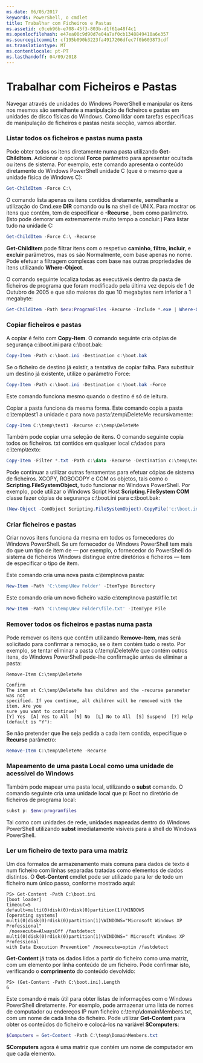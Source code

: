 ```yaml
---
ms.date: 06/05/2017
keywords: PowerShell, o cmdlet
title: Trabalhar com Ficheiros e Pastas
ms.assetid: c0ceb96b-e708-45f3-803b-d1f61a48f4c1
ms.openlocfilehash: e47ea00c9d90d7e04a7af0cb1348849410a6e357
ms.sourcegitcommit: cf195b090b3223fa4917206dfec7f0b603873cdf
ms.translationtype: MT
ms.contentlocale: pt-PT
ms.lasthandoff: 04/09/2018
---
```

# <a name="working-with-files-and-folders"></a>Trabalhar com Ficheiros e Pastas

Navegar através de unidades do Windows PowerShell e manipular os itens nos mesmos são semelhante a manipulação de ficheiros e pastas em unidades de disco físicas do Windows. Como lidar com tarefas específicas de manipulação de ficheiros e pastas nesta secção, vamos abordar.

### <a name="listing-all-the-files-and-folders-within-a-folder"></a>Listar todos os ficheiros e pastas numa pasta

Pode obter todos os itens diretamente numa pasta utilizando **Get-ChildItem**. Adicionar o opcional **Force** parâmetro para apresentar ocultada ou itens de sistema. Por exemplo, este comando apresenta o conteúdo diretamente do Windows PowerShell unidade C (que é o mesmo que a unidade física de Windows C):

```powershell
Get-ChildItem -Force C:\
```

O comando lista apenas os itens contidos diretamente, semelhante a utilização do Cmd.exe **DIR** comando ou **ls** na shell de UNIX. Para mostrar os itens que contêm, tem de especificar o **-Recurse** , bem como parâmetro. (Isto pode demorar um extremamente muito tempo a concluir.) Para listar tudo na unidade C:

```powershell
Get-ChildItem -Force C:\ -Recurse
```

**Get-ChildItem** pode filtrar itens com o respetivo **caminho**, **filtro**, **incluir**, e **excluir** parâmetros, mas os são Normalmente, com base apenas no nome. Pode efetuar a filtragem complexas com base nas outras propriedades de itens utilizando **Where-Object**.

O comando seguinte localiza todas as executáveis dentro da pasta de ficheiros de programa que foram modificado pela última vez depois de 1 de Outubro de 2005 e que são maiores do que 10 megabytes nem inferior a 1 megabyte:

```powershell
Get-ChildItem -Path $env:ProgramFiles -Recurse -Include *.exe | Where-Object -FilterScript {($_.LastWriteTime -gt '2005-10-01') -and ($_.Length -ge 1mb) -and ($_.Length -le 10mb)}
```

### <a name="copying-files-and-folders"></a>Copiar ficheiros e pastas

A copiar é feito com **Copy-Item**. O comando seguinte cria cópias de segurança c:\\boot.ini para c:\\boot.bak:

```powershell
Copy-Item -Path c:\boot.ini -Destination c:\boot.bak
```

Se o ficheiro de destino já existir, a tentativa de copiar falha. Para substituir um destino já existente, utilize o parâmetro Force:

```powershell
Copy-Item -Path c:\boot.ini -Destination c:\boot.bak -Force
```

Este comando funciona mesmo quando o destino é só de leitura.

Copiar a pasta funciona da mesma forma. Este comando copia a pasta c:\\temp\\test1 a unidade c para nova pasta:\\temp\\DeleteMe recursivamente:

```powershell
Copy-Item C:\temp\test1 -Recurse c:\temp\DeleteMe
```

Também pode copiar uma seleção de itens. O comando seguinte copia todos os ficheiros. txt contidos em qualquer local c:\\dados para c:\\temp\\texto:

```powershell
Copy-Item -Filter *.txt -Path c:\data -Recurse -Destination c:\temp\text
```

Pode continuar a utilizar outras ferramentas para efetuar cópias de sistema de ficheiros. XCOPY, ROBOCOPY e COM os objetos, tais como o **Scripting.FileSystemObject,** tudo funcionar no Windows PowerShell. Por exemplo, pode utilizar o Windows Script Host **Scripting.FileSystem COM** classe fazer cópias de segurança c:\\boot.ini para c:\\boot.bak:

```powershell
(New-Object -ComObject Scripting.FileSystemObject).CopyFile('c:\boot.ini', 'c:\boot.bak')
```

### <a name="creating-files-and-folders"></a>Criar ficheiros e pastas

Criar novos itens funciona da mesma em todos os fornecedores do Windows PowerShell. Se um fornecedor de Windows PowerShell tem mais do que um tipo de item de — por exemplo, o fornecedor do PowerShell do sistema de ficheiros Windows distingue entre diretórios e ficheiros — tem de especificar o tipo de item.

Este comando cria uma nova pasta c:\\temp\\nova pasta:

```powershell
New-Item -Path 'C:\temp\New Folder' -ItemType Directory
```

Este comando cria um novo ficheiro vazio c:\\temp\\nova pasta\\file.txt

```powershell
New-Item -Path 'C:\temp\New Folder\file.txt' -ItemType File
```

### <a name="removing-all-files-and-folders-within-a-folder"></a>Remover todos os ficheiros e pastas numa pasta

Pode remover os itens que contêm utilizando **Remove-Item**, mas será solicitado para confirmar a remoção, se o item contém tudo o resto. Por exemplo, se tentar eliminar a pasta c:\\temp\\DeleteMe que contém outros itens, do Windows PowerShell pede-lhe confirmação antes de eliminar a pasta:

```
Remove-Item C:\temp\DeleteMe

Confirm
The item at C:\temp\DeleteMe has children and the -recurse parameter was not
specified. If you continue, all children will be removed with the item. Are you
sure you want to continue?
[Y] Yes  [A] Yes to All  [N] No  [L] No to All  [S] Suspend  [?] Help
(default is "Y"):
```

Se não pretender que lhe seja pedida a cada item contida, especifique o **Recurse** parâmetro:

```powershell
Remove-Item C:\temp\DeleteMe -Recurse
```

### <a name="mapping-a-local-folder-as-a-windows-accessible-drive"></a>Mapeamento de uma pasta Local como uma unidade de acessível do Windows

Também pode mapear uma pasta local, utilizando o **subst** comando. O comando seguinte cria uma unidade local que p: Root no diretório de ficheiros de programa local:

```powershell
subst p: $env:programfiles
```

Tal como com unidades de rede, unidades mapeadas dentro do Windows PowerShell utilizando **subst** imediatamente visíveis para a shell do Windows PowerShell.

### <a name="reading-a-text-file-into-an-array"></a>Ler um ficheiro de texto para uma matriz

Um dos formatos de armazenamento mais comuns para dados de texto é num ficheiro com linhas separadas tratadas como elementos de dados distintos. O **Get-Content** cmdlet pode ser utilizado para ler de todo um ficheiro num único passo, conforme mostrado aqui:

```
PS> Get-Content -Path C:\boot.ini
[boot loader]
timeout=5
default=multi(0)disk(0)rdisk(0)partition(1)\WINDOWS
[operating systems]
multi(0)disk(0)rdisk(0)partition(1)\WINDOWS="Microsoft Windows XP Professional"
 /noexecute=AlwaysOff /fastdetect
multi(0)disk(0)rdisk(0)partition(1)\WINDOWS=" Microsoft Windows XP Professional
with Data Execution Prevention" /noexecute=optin /fastdetect
```

**Get-Content** já trata os dados lidos a partir do ficheiro como uma matriz, com um elemento por linha conteúdo de um ficheiro. Pode confirmar isto, verificando o **comprimento** do conteúdo devolvido:

```
PS> (Get-Content -Path C:\boot.ini).Length
6
```

Este comando é mais útil para obter listas de informações com o Windows PowerShell diretamente. Por exemplo, pode armazenar uma lista de nomes de computador ou endereços IP num ficheiro c:\\temp\\domainMembers.txt, com um nome de cada linha do ficheiro. Pode utilizar **Get-Content** para obter os conteúdos do ficheiro e colocá-los na variável **$Computers**:

```powershell
$Computers = Get-Content -Path C:\temp\DomainMembers.txt
```

**$Computers** agora é uma matriz que contém um nome de computador em que cada elemento.